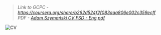 > _Link to GCPC - https://coursera.org/share/b262d524f2f083aaa806e002c359ecff_ <br/>
> _PDF - [Adam Szymański CV FSD - Eng.pdf](https://github.com/user-attachments/files/16134729/Adam.Szymanski.CV.FSD.-.Eng.pdf)_

![CV](https://github.com/AdamShymanski/CV/assets/45077552/f0440f36-ee1e-4b42-b4a0-b5642c7a4f38)
